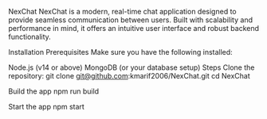 NexChat
NexChat is a modern, real-time chat application designed to provide seamless communication between users. Built with scalability and performance in mind, it offers an intuitive user interface and robust backend functionality.

Installation
Prerequisites
Make sure you have the following installed:

Node.js (v14 or above)
MongoDB (or your database setup)
Steps
Clone the repository:
git clone git@github.com:kmarif2006/NexChat.git
cd NexChat

Build the app
npm run build

Start the app
npm start
